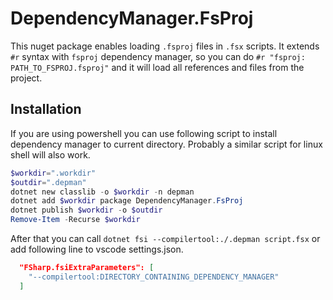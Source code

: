 # DependencyManager.FsProj

This nuget package enables loading `.fsproj` files in `.fsx` scripts.
It extends `#r` syntax with `fsproj` dependency manager, so you can do `#r "fsproj: PATH_TO_FSPROJ.fsproj"` and it will load all references and files from the project.

## Installation

If you are using powershell you can use following script to install dependency manager to current directory. Probably a similar script for linux shell will also work.

```powershell
$workdir=".workdir"
$outdir=".depman"
dotnet new classlib -o $workdir -n depman
dotnet add $workdir package DependencyManager.FsProj
dotnet publish $workdir -o $outdir
Remove-Item -Recurse $workdir
```

After that you can call `dotnet fsi --compilertool:./.depman script.fsx` or add following line to vscode settings.json.

```json
  "FSharp.fsiExtraParameters": [
    "--compilertool:DIRECTORY_CONTAINING_DEPENDENCY_MANAGER"
  ]
```
